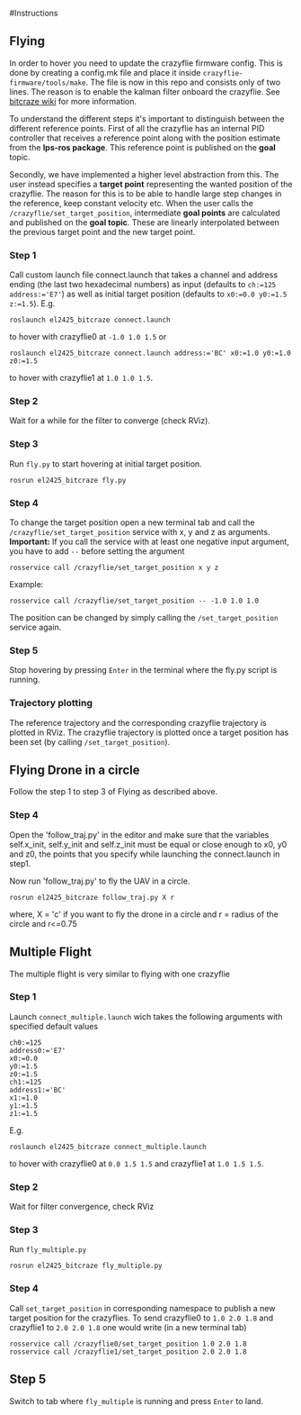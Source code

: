#Instructions
## Flying
In order to hover you need to update the crazyflie firmware config. This is done by creating a config.mk file and place it inside `crazyflie-firmware/tools/make`. The file is now in this repo and consists only of two lines. The reason is to enable the kalman filter onboard the crazyflie. See [bitcraze wiki](https://wiki.bitcraze.io/doc:lps:index) for more information.

To understand the different steps it's important to distinguish between the different reference points.
First of all the crazyflie has an internal PID controller that receives a reference point along with the position estimate from the **lps-ros package**. This reference point is published on the **goal** topic. 

Secondly, we have implemented a higher level abstraction from this. The user instead specifies a **target point** representing the wanted position of the crazyflie. The reason for this is to be able to handle large step changes in the reference, keep constant velocity etc. When the user calls the `/crazyflie/set_target_position`, intermediate **goal points** are calculated and published on the **goal topic**. These are linearly interpolated between the previous target point and the new target point.

### Step 1

Call custom launch file connect.launch that takes a channel and address ending (the last two hexadecimal numbers) as input (defaults to `ch:=125 address:='E7'`) as well as initial target position (defaults to `x0:=0.0 y0:=1.5 z:=1.5`). E.g.
```
roslaunch el2425_bitcraze connect.launch
```
to hover with crazyflie0  at `-1.0 1.0 1.5` or
```
roslaunch el2425_bitcraze connect.launch address:='BC' x0:=1.0 y0:=1.0 z0:=1.5
```
to hover with crazyflie1 at `1.0 1.0 1.5`.

### Step 2

Wait for a while for the filter to converge (check RViz).

### Step 3

Run `fly.py` to start hovering at initial target position.

```
rosrun el2425_bitcraze fly.py
```

### Step 4

To change the target position open a new terminal tab and call the `/crazyflie/set_target_position` service with x, y and z as arguments. **Important:** If you call the service with at least one negative input argument, you have to add ` -- ` before setting the argument
```
rosservice call /crazyflie/set_target_position x y z
```

Example:
```
rosservice call /crazyflie/set_target_position -- -1.0 1.0 1.0
```
The position can be changed by simply calling the `/set_target_position` service again.

### Step 5

Stop hovering by pressing `Enter` in the terminal where the fly.py script is running.

### Trajectory plotting
The reference trajectory and the corresponding crazyflie trajectory is plotted in RViz. The crazyflie trajectory is plotted once a target position has been set (by calling `/set_target_position`).

## Flying Drone in a circle

Follow the step 1 to step 3 of Flying as described above.

### Step 4

Open the 'follow_traj.py' in the editor and make sure that the variables self.x_init, self.y_init and self.z_init must be equal or close enough to x0, y0 and z0, the points that you specify while launching the connect.launch in step1. 

Now run 'follow_traj.py' to fly the UAV in a circle. 
```
rosrun el2425_bitcraze follow_traj.py X r
```
where,
X = 'c' if you want to fly the drone in a circle and
r = radius of the circle and r<=0.75

## Multiple Flight
The multiple flight is very similar to flying with one crazyflie

### Step 1
Launch `connect_multiple.launch` wich takes the following arguments with specified default values
```
ch0:=125
address0:='E7'
x0:=0.0
y0:=1.5
z0:=1.5
ch1:=125
address1:='BC'
x1:=1.0
y1:=1.5
z1:=1.5
```
E.g.
```
roslaunch el2425_bitcraze connect_multiple.launch
```
to hover with crazyflie0 at `0.0 1.5 1.5` and crazyflie1 at `1.0 1.5 1.5`. 
### Step 2
Wait for filter convergence, check RViz

### Step 3
Run `fly_multiple.py`
```
rosrun el2425_bitcraze fly_multiple.py
```
### Step 4
Call `set_target_position` in corresponding namespace to publish a new target position for the crazyflies. To send crazyflie0 to `1.0 2.0 1.8` and crazyflie1 to `2.0 2.0 1.8` one would write (in a new terminal tab)
```
rosservice call /crazyflie0/set_target_position 1.0 2.0 1.8
rosservice call /crazyflie1/set_target_position 2.0 2.0 1.8
```
## Step 5
Switch to tab where `fly_multiple` is running and press `Enter` to land.
